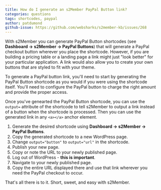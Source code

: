 ```yaml
---
title: How do I generate an s2Member PayPal Button link?
categories: questions
tags: shortcodes, paypal
author: patdumond
github-issue: https://github.com/websharks/s2member-kb/issues/268
---
```


With s2Member you can generate PayPal Button shortcodes (see **Dashboard → s2Member → PayPal Buttons**) that will generate a PayPal checkout button wherever you place the shortcode. However, if you are building a pricing table or a landing page a link might just "look better" for your particular application. A link would also allow you to create your own buttons that are styled to fit with your theme.

To generate a PayPal button link, you'll need to start by generating the PayPal Button shortcode as you would if you were using the shortcode itself. You'll need to configure the PayPal button to charge the right amount and provide the proper access.

Once you've genearted the PayPal Button shortcode, you can use the `output=` attribute of the shortcode to tell s2Member to output a link instead of a button when the shortcode is processed. Then you can use the generated link in any `<a></a>` anchor element. 

1. Generate the desired shortcode using **Dashboard → s2Member  → PayPal Buttons**.
1. Copy the generated shortcode to a new WordPress page.
1. Change `output="button"` to `output="url"` in the shortcode. 
1. Publish your new page.
1. Copy or note the URL to your newly published page.
1. Log out of WordPress - **this is important**.
1. Navigate to your newly published page. 
1. Copy the entire URL displayed there and use that link wherever you need the PayPal checkout to occur.

That's all there is to it. Short, sweet, and easy with s2Member.
